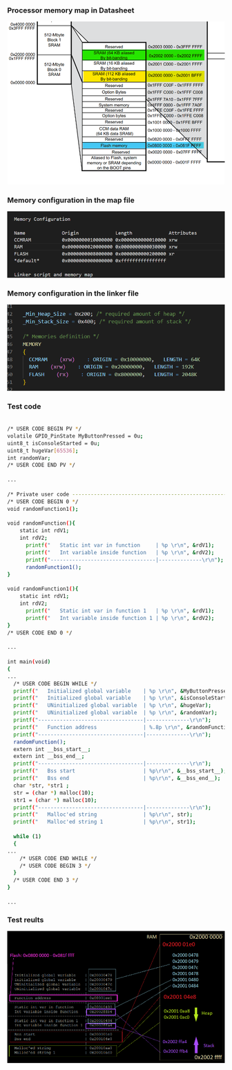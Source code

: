 

### Processor memory map in Datasheet
![DATASH](https://github.com/snkYmkrct/Making_Embedded_Systems_Course/blob/main/Week%208%20homework/images/processor%20datasheet%20memory%20map.png?raw=true)
 
### Memory configuration in the map file
![MAPFILE](https://github.com/snkYmkrct/Making_Embedded_Systems_Course/blob/main/Week%208%20homework/images/memory%20config%20in%20map%20file.png?raw=true)

### Memory configuration in the linker file
![LINKFILE](https://github.com/snkYmkrct/Making_Embedded_Systems_Course/blob/main/Week%208%20homework/images/memory%20config%20in%20linker.png?raw=true)

### Test code

```sh

/* USER CODE BEGIN PV */
volatile GPIO_PinState MyButtonPressed = 0u;
uint8_t isConsoleStarted = 0u;
uint8_t hugeVar[65536];
int randomVar;
/* USER CODE END PV */

...

/* Private user code ---------------------------------------------------------*/
/* USER CODE BEGIN 0 */
void randomFunction1();

void randomFunction(){
	static int rdV1;
	int rdV2;
	  printf("   Static int var in function     | %p \r\n", &rdV1);
	  printf("   Int variable inside function   | %p \r\n", &rdV2);
	  printf("----------------------------------|--------------\r\n");
	  randomFunction1();
}

void randomFunction1(){
	static int rdV1;
	int rdV2;
	  printf("   Static int var in function 1   | %p \r\n", &rdV1);
	  printf("   Int variable inside function 1 | %p \r\n", &rdV2);
}
/* USER CODE END 0 */

...

int main(void)
{
...
  /* USER CODE BEGIN WHILE */
  printf("   Initialized global variable    | %p \r\n", &MyButtonPressed);
  printf("   Initialized global variable    | %p \r\n", &isConsoleStarted);
  printf("   UNinitialized global variable  | %p \r\n", &hugeVar);
  printf("   UNinitialized global variable  | %p \r\n", &randomVar);
  printf("----------------------------------|--------------\r\n");
  printf("   Function address               | %.8p \r\n", &randomFunction);
  printf("----------------------------------|--------------\r\n");
  randomFunction();
  extern int __bss_start__;
  extern int __bss_end__;
  printf("----------------------------------|--------------\r\n");
  printf("   Bss start                      | %p\r\n", &__bss_start__);
  printf("   Bss end                        | %p\r\n", &__bss_end__);
  char *str, *str1 ;
  str = (char *) malloc(10);
  str1 = (char *) malloc(10);
  printf("----------------------------------|--------------\r\n");
  printf("   Malloc'ed string               | %p\r\n", str);
  printf("   Malloc'ed string 1             | %p\r\n", str1);

  while (1)
  {
...
    /* USER CODE END WHILE */
    /* USER CODE BEGIN 3 */
  }
  /* USER CODE END 3 */
}

...

```

### Test reults
![RESULTS](https://github.com/snkYmkrct/Making_Embedded_Systems_Course/blob/main/Week%208%20homework/images/printf%20results.png?raw=true)
